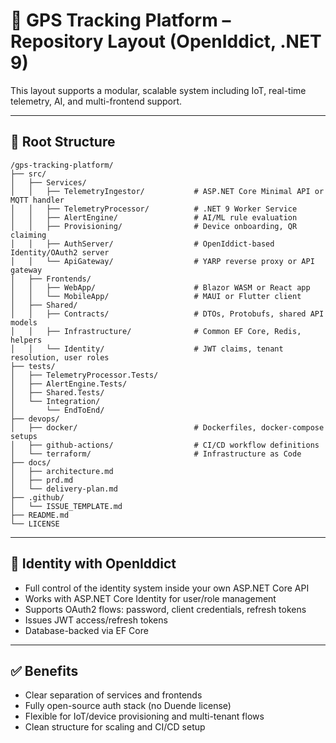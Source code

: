 # 📁 GPS Tracking Platform – Repository Layout (OpenIddict, .NET 9)

This layout supports a modular, scalable system including IoT, real-time telemetry, AI, and multi-frontend support.

---

## 📁 Root Structure

```
/gps-tracking-platform/
├── src/
│   ├── Services/
│   │   ├── TelemetryIngestor/           # ASP.NET Core Minimal API or MQTT handler
│   │   ├── TelemetryProcessor/          # .NET 9 Worker Service
│   │   ├── AlertEngine/                 # AI/ML rule evaluation
│   │   ├── Provisioning/                # Device onboarding, QR claiming
│   │   ├── AuthServer/                  # OpenIddict-based Identity/OAuth2 server
│   │   └── ApiGateway/                  # YARP reverse proxy or API gateway
│   ├── Frontends/
│   │   ├── WebApp/                      # Blazor WASM or React app
│   │   └── MobileApp/                   # MAUI or Flutter client
│   ├── Shared/
│   │   ├── Contracts/                   # DTOs, Protobufs, shared API models
│   │   ├── Infrastructure/              # Common EF Core, Redis, helpers
│   │   └── Identity/                    # JWT claims, tenant resolution, user roles
├── tests/
│   ├── TelemetryProcessor.Tests/
│   ├── AlertEngine.Tests/
│   ├── Shared.Tests/
│   └── Integration/
│       └── EndToEnd/
├── devops/
│   ├── docker/                          # Dockerfiles, docker-compose setups
│   ├── github-actions/                  # CI/CD workflow definitions
│   └── terraform/                       # Infrastructure as Code
├── docs/
│   ├── architecture.md
│   ├── prd.md
│   └── delivery-plan.md
├── .github/
│   └── ISSUE_TEMPLATE.md
├── README.md
└── LICENSE
```

---

## 🔐 Identity with OpenIddict

- Full control of the identity system inside your own ASP.NET Core API
- Works with ASP.NET Core Identity for user/role management
- Supports OAuth2 flows: password, client credentials, refresh tokens
- Issues JWT access/refresh tokens
- Database-backed via EF Core

---

## ✅ Benefits

- Clear separation of services and frontends
- Fully open-source auth stack (no Duende license)
- Flexible for IoT/device provisioning and multi-tenant flows
- Clean structure for scaling and CI/CD setup
